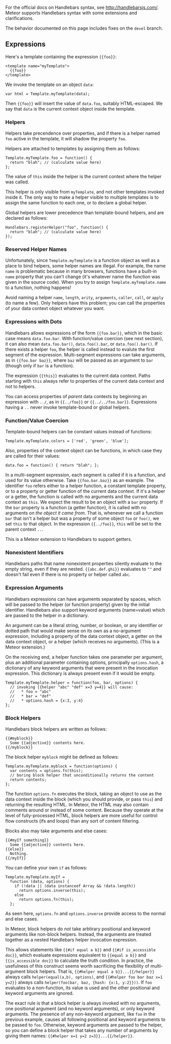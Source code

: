 
For the official docs on Handlebars syntax, see http://handlebarsjs.com/.  Meteor supports Handlebars syntax with some extensions and clarifications.

The behavior documented on this page includes fixes on the `devel` branch.

## Expressions

Here's a template containing the expression `{{foo}}`:

```
<template name="myTemplate">
  {{foo}}
</template>
```

We invoke the template on an object `data`:

```
var html = Template.myTemplate(data);
```

Then `{{foo}}` will insert the value of `data.foo`, suitably HTML-escaped.  We say that `data` is the current context object inside the template.

### Helpers

Helpers take precendence over properties, and if there is a helper named `foo` active in the template, it will shadow the property `foo`.

Helpers are attached to templates by assigning them as follows:

```
Template.myTemplate.foo = function() {
  return "blah"; // (calculate value here)
};
```

The value of `this` inside the helper is the current context where the helper was called.

This helper is only visible from `myTemplate`, and not other templates invoked inside it.  The only way to make a helper visible to multiple templates is to assign the same function to each one, or to declare a global helper.

Global helpers are lower precedence than template-bound helpers, and are declared as follows:

```
Handlebars.registerHelper("foo", function() {
  return "blah"; // (calculate value here)
});
```

### Reserved Helper Names

Unfortunately, since `Template.myTemplate` is a function object as well as a place to bind helpers, some helper names are illegal.  For example, the name `name` is problematic because in many browsers, functions have a built-in `name` property that you can't change (it's whatever name the function was given in the source code).  When you try to assign `Template.myTemplate.name` to a function, nothing happens!

Avoid naming a helper `name`, `length`, `arity`, `arguments`, `caller`, `call`, or `apply` (to name a few).  Only helpers have this problem; you can call the properties of your data context object whatever you want.

### Expressions with Dots

Handlebars allows expressions of the form `{{foo.bar}}`, which in the basic case means `data.foo.bar`.  With function/value coercion (see next section), it can also mean `data.foo.bar()`, `data.foo().bar`, or `data.foo().bar()`.  If there exists a helper `foo`, the helper is called instead to evalute the first segment of the expression.  Multi-segment expressions can take arguments, as in `{{foo.bar baz}}`, where `baz` will be passed as an argument to `bar` (though only if `bar` is a function).

The expression `{{this}}` evaluates to the current data context.  Paths starting with `this` always refer to properties of the current data context and not to helpers.

You can access properties of *parent* data contexts by beginning an expression with `../`, as in `{{../foo}}` or `{{../../foo.bar}}`.  Expressions having a `..` never invoke template-bound or global helpers.

### Function/Value Coercion

Template-bound helpers can be constant values instead of functions:

```
Template.myTemplate.colors = ['red', 'green', 'blue'];
```

Also, properties of the context object can be functions, in which case they are called for their values:

```
data.foo = function() { return "blah"; };
```

In a multi-segment expression, each segment is called if it is a function, and used for its value otherwise.  Take `{{foo.bar.baz}}` as an example.  The identifier `foo` refers either to a helper function, a constant template property, or to a property or getter function of the current data context.  If it's a helper or a getter, the function is called with no arguments and the current data context as `this`.  We expect the result to be an object with a `bar` property.  If the `bar` property is a function (a getter function), it is called with no arguments *on the object it came from*.  That is, whenever we call a function `bar` that isn't a helper but was a property of some object `foo` or `foo()`, we set `this` to that object.  In the expression `{{../foo}}`, `this` will be set to the parent context `..`.

This is a Meteor extension to Handlebars to support getters.

### Nonexistent Identifiers

Handlebars paths that name nonexistent properties silently evaluate to the empty string, even if they are nested.  `{{abc.def.ghi}}` evaluates to `""` and doesn't fail even if there is no property or helper called `abc`.

### Expression Arguments

Handlebars expressions can have arguments separated by spaces, which will be passed to the helper (or function property) given by the initial identifier.  Handlebars also support keyword arguments (name=value) which are passed to the helper in a dictionary.

An argument can be a literal string, number, or boolean, or any identifier or dotted path that would make sense on its own as a no-argument expression, including a property of the data context object, a getter on the data context object, or a helper (which receives no arguments).  (This is a Meteor extension.)

On the receiving end, a helper function takes one parameter per argument, plus an additional parameter containing options, principally `options.hash`, a dictionary of any keyword arguments that were present in the invocation expression.  This dictionary is always present even if it would be empty.

```
Template.myTemplate.helper = function(foo, bar, options) {
  // invoking {{helper "abc" "def" x=3 y=4}} will cause:
  //   * foo = "abc"
  //   * bar = "def"
  //   * options.hash = {x:3, y:4}
};
```

### Block Helpers

Handlebars block helpers are written as follows:

```
{{#myblock}}
  Some {{adjective}} contents here.
{{/myblock}}
```

The block helper `myblock` might be defined as follows:

```
Template.myTemplate.myblock = function(options) {
  var contents = options.fn(this);
  // boring block helper that unconditionally returns the content
  return contents;
};
```

The function `options.fn` executes the block, taking an object to use as the data context inside the block (which you should provide, or pass `this`) and returning the resulting HTML.  In Meteor, the HTML may also contain comments around or instead of some content.  Because they operate at the level of fully-processed HTML, block helpers are more useful for control flow constructs (ifs and loops) than any sort of content filtering.

Blocks also may take arguments and else cases:

```
{{#myIf something}}
  Some {{adjective}} contents here.
{{else}}
  Nothing.
{{/myIf}}
```

You can define your own `if` as follows:

```
Template.myTemplate.myIf =
  function (data, options) {
    if (!data || (data instanceof Array && !data.length))
      return options.inverse(this);
    else
      return options.fn(this);
  };
```

As seen here, `options.fn` and `options.inverse` provide access to the normal and else cases.

In Meteor, block helpers do *not* take arbtirary positional and keyword arguments like non-block helpers.  Instead, the arguments are treated together as a nested Handlebars helper invocation expression.

This allows statements like `{{#if equal a b}}` and `{{#if is_accessible doc}}`, which evaluate expressions equivalent to `{{equal a b}}` and `{{is_accessible doc}}` to calculate the truth condition.  In practice, the usefulness of this construct seems worth sacrificing the flexibility of multi-argument block helpers.  That is, `{{#helper equal a b}}...{{/helper}}` always calls `helper(equal(a,b), options)`, and `{{#helper foo bar baz x=1 y=2}}` always calls `helper(foo(bar, baz, {hash: {x:1, y:2}}))`.  If `foo` evaluates to a non-function, its value is used and the other positional and keyword arguments are ignored.

The exact rule is that a block helper is always invoked with no arguments, one positional argument (and no keyword arguments), or only keyword arguments.  The presence of any non-keyword argument, like `foo` in the previous example, causes all following positional and keyword arguments to be passed to `foo`.  Otherwise, keyword arguments are passed to the helper, so you can define a block helper that takes any number of arguments by giving them names: `{{#helper x=1 y=2 z=3}}...{{/helper}}`.
